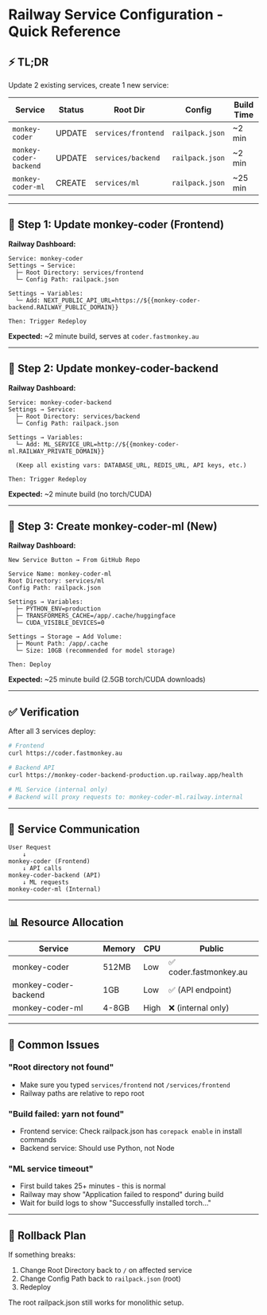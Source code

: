 # Railway Service Configuration - Quick Reference

## ⚡ TL;DR

Update 2 existing services, create 1 new service:

| Service | Status | Root Dir | Config | Build Time |
|---------|--------|----------|--------|------------|
| `monkey-coder` | UPDATE | `services/frontend` | `railpack.json` | ~2 min |
| `monkey-coder-backend` | UPDATE | `services/backend` | `railpack.json` | ~2 min |
| `monkey-coder-ml` | CREATE | `services/ml` | `railpack.json` | ~25 min |

---

## 🎯 Step 1: Update monkey-coder (Frontend)

**Railway Dashboard:**
```
Service: monkey-coder
Settings → Service:
  ├─ Root Directory: services/frontend
  └─ Config Path: railpack.json

Settings → Variables:
  └─ Add: NEXT_PUBLIC_API_URL=https://${{monkey-coder-backend.RAILWAY_PUBLIC_DOMAIN}}

Then: Trigger Redeploy
```

**Expected:** ~2 minute build, serves at `coder.fastmonkey.au`

---

## 🎯 Step 2: Update monkey-coder-backend

**Railway Dashboard:**
```
Service: monkey-coder-backend
Settings → Service:
  ├─ Root Directory: services/backend
  └─ Config Path: railpack.json

Settings → Variables:
  └─ Add: ML_SERVICE_URL=http://${{monkey-coder-ml.RAILWAY_PRIVATE_DOMAIN}}

  (Keep all existing vars: DATABASE_URL, REDIS_URL, API keys, etc.)

Then: Trigger Redeploy
```

**Expected:** ~2 minute build (no torch/CUDA)

---

## 🎯 Step 3: Create monkey-coder-ml (New)

**Railway Dashboard:**
```
New Service Button → From GitHub Repo

Service Name: monkey-coder-ml
Root Directory: services/ml
Config Path: railpack.json

Settings → Variables:
  ├─ PYTHON_ENV=production
  ├─ TRANSFORMERS_CACHE=/app/.cache/huggingface
  └─ CUDA_VISIBLE_DEVICES=0

Settings → Storage → Add Volume:
  ├─ Mount Path: /app/.cache
  └─ Size: 10GB (recommended for model storage)

Then: Deploy
```

**Expected:** ~25 minute build (2.5GB torch/CUDA downloads)

---

## ✅ Verification

After all 3 services deploy:

```bash
# Frontend
curl https://coder.fastmonkey.au

# Backend API
curl https://monkey-coder-backend-production.up.railway.app/health

# ML Service (internal only)
# Backend will proxy requests to: monkey-coder-ml.railway.internal
```

---

## 🔄 Service Communication

```
User Request
    ↓
monkey-coder (Frontend)
    ↓ API calls
monkey-coder-backend (API)
    ↓ ML requests
monkey-coder-ml (Internal)
```

---

## 📊 Resource Allocation

| Service | Memory | CPU | Public |
|---------|--------|-----|--------|
| monkey-coder | 512MB | Low | ✅ coder.fastmonkey.au |
| monkey-coder-backend | 1GB | Low | ✅ (API endpoint) |
| monkey-coder-ml | 4-8GB | High | ❌ (internal only) |

---

## 🚨 Common Issues

### "Root directory not found"
- Make sure you typed `services/frontend` not `/services/frontend`
- Railway paths are relative to repo root

### "Build failed: yarn not found"
- Frontend service: Check railpack.json has `corepack enable` in install commands
- Backend service: Should use Python, not Node

### "ML service timeout"
- First build takes 25+ minutes - this is normal
- Railway may show "Application failed to respond" during build
- Wait for build logs to show "Successfully installed torch..."

---

## 📝 Rollback Plan

If something breaks:

1. Change Root Directory back to `/` on affected service
2. Change Config Path back to `railpack.json` (root)
3. Redeploy

The root railpack.json still works for monolithic setup.